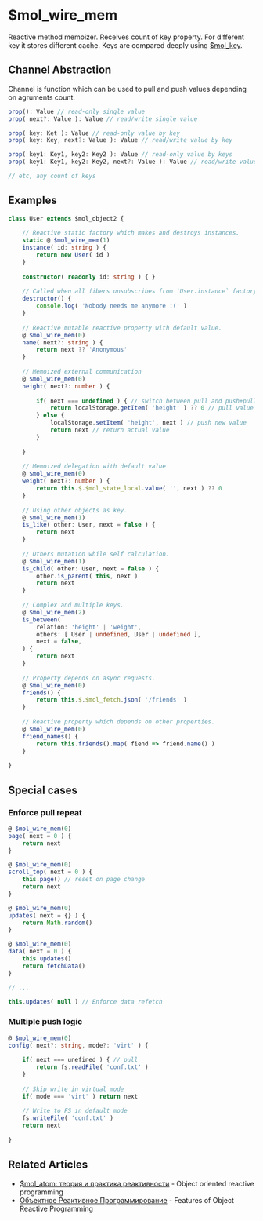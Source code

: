 # $mol_wire_mem

Reactive method memoizer. Receives count of key property. For different key it stores different cache. Keys are compared deeply using [$mol_key](../../key).

## Channel Abstraction

Channel is function which can be used to pull and push values depending on agruments count.


```ts
prop(): Value // read-only single value
prop( next?: Value ): Value // read/write single value

prop( key: Ket ): Value // read-only value by key
prop( key: Key, next?: Value ): Value // read/write value by key

prop( key1: Key1, key2: Key2 ): Value // read-only value by keys
prop( key1: Key1, key2: Key2, next?: Value ): Value // read/write value by keys

// etc, any count of keys
```

## Examples

```ts
class User extends $mol_object2 {
	
	// Reactive static factory which makes and destroys instances.
	static @ $mol_wire_mem(1)
	instance( id: string ) {
		return new User( id )
	}
	
	constructor( readonly id: string ) { }
	
	// Called when all fibers unsubscribes from `User.instance` factory.
	destructor() {
		console.log( 'Nobody needs me anymore :(' )
	}
	
	// Reactive mutable reactive property with default value.
	@ $mol_wire_mem(0)
	name( next?: string ) {
		return next ?? 'Anonymous'
	}
	
	// Memoized external communication
	@ $mol_wire_mem(0)
	height( next?: number ) {
		
		if( next === undefined ) { // switch between pull and push+pull
			return localStorage.getItem( 'height' ) ?? 0 // pull value
		} else {
			localStorage.setItem( 'height', next ) // push new value
			return next // return actual value
		}
		
	}
	
	// Memoized delegation with default value
	@ $mol_wire_mem(0)
	weight( next?: number ) {
		return this.$.$mol_state_local.value( '', next ) ?? 0
	}
	
	// Using other objects as key.
	@ $mol_wire_mem(1)
	is_like( other: User, next = false ) {
		return next
	}
	
	// Others mutation while self calculation.
	@ $mol_wire_mem(1)
	is_child( other: User, next = false ) {
		other.is_parent( this, next )
		return next
	}
	
	// Complex and multiple keys.
	@ $mol_wire_mem(2)
	is_between(
		relation: 'height' | 'weight',
		others: [ User | undefined, User | undefined ],
		next = false,
	) {
		return next
	}
	
	// Property depends on async requests.
	@ $mol_wire_mem(0)
	friends() {
		return this.$.$mol_fetch.json( '/friends' )
	}
	
	// Reactive property which depends on other properties.
	@ $mol_wire_mem(0)
	friend_names() {
		return this.friends().map( fiend => friend.name() )
	}
	
}
```

## Special cases

### Enforce pull repeat

```ts
@ $mol_wire_mem(0)
page( next = 0 ) {
	return next
}

@ $mol_wire_mem(0)
scroll_top( next = 0 ) {
	this.page() // reset on page change
	return next
}
```

```ts
@ $mol_wire_mem(0)
updates( next = {} ) {
	return Math.random()
}

@ $mol_wire_mem(0)
data( next = 0 ) {
	this.updates()
	return fetchData()
}

// ...

this.updates( null ) // Enforce data refetch
```

### Multiple push logic

```ts
@ $mol_wire_mem(0)
config( next?: string, mode?: 'virt' ) {
	
	if( next === unefined ) { // pull
		return fs.readFile( 'conf.txt' )
	}
	
	// Skip write in virtual mode
	if( mode === 'virt' ) return next
	
	// Write to FS in default mode
	fs.writeFile( 'conf.txt' )
	return next
	
}
```

## Related Articles

* [$mol_atom: теория и практика реактивности](https://habrahabr.ru/post/317360/) - Object oriented reactive programming
* [Объектное Реактивное Программирование](https://habrahabr.ru/post/330466/) - Features of Object Reactive Programming
